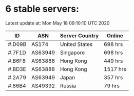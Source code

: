 # 6 stable servers:

Latest update at: Mon May 18 09:10:10 UTC 2020

| ID | ASN | Server Country | Online |
| -- | --- | -------------- | ------ |
| #.D09B | AS174 | United States | 698 hrs |
| #.7F1D | AS63949 | Singapore | 698 hrs |
| #.B6F8 | AS63888 | Hong Kong | 449 hrs |
| #.BD3E | AS63888 | Hong Kong | 1517 hrs |
| #.2A79 | AS63949 | Japan | 357 hrs |
| #.86B4 | AS49392 | Russia | 79 hrs |


